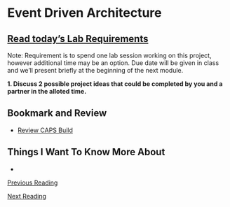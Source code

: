 # Event Driven Architecture

## [Read today’s Lab Requirements](https://codefellows.github.io/code-401-javascript-guide/curriculum/class-14/lab/)


Note: Requirement is to spend one lab session working on this project, however additional time may be an option. Due date will be given in class and we’ll present briefly at the beginning of the next module.

**1. Discuss 2 possible project ideas that could be completed by you and a partner in the alloted time.**


## Bookmark and Review

- [Review CAPS Build](https://codefellows.github.io/code-401-javascript-guide/curriculum/apps-and-libraries/caps/)

## Things I Want To Know More About

- 

[Previous Reading](./class-13.md)

[Next Reading](./class-15.md)

